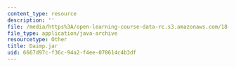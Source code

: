```yaml
---
content_type: resource
description: ''
file: /media/https%3A/open-learning-course-data-rc.s3.amazonaws.com/18-03sc-differential-equations-fall-2011/6667d97cf36c94a2f4ee078614c4b3df_Daimp.jar
file_type: application/java-archive
resourcetype: Other
title: Daimp.jar
uid: 6667d97c-f36c-94a2-f4ee-078614c4b3df
---
```

